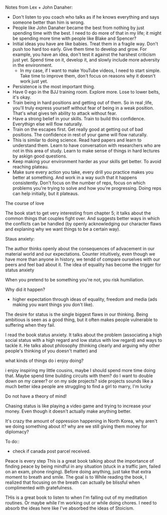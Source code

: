 Notes from Lex + John Danaher: 
- Don't listen to you coach who talks as if he knows everything and says someone better than him is wrong. 
- People like John Danaher became the best from nothing by just spending time with the best. I need to do more of that in my life; it might be spending more time with people like Blake and Spencer?
- Initial ideas you have are like babies. Treat them in a fragile way. Don't push too hard too early. Give them time to develop and grow. For example, you have an idea, don't test it against the harshest criticism just yet. Spend time on it, develop it, and slowly include more adversity in the environment. 
	- In my case, if I want to make YouTube videos, I need to start simple. Take time to improve them, don't focus on reasons why it doesn't work just yet. 
- Persistence is the most important thing. 
- Have 0 ego in the BJJ training room. Explore more. Lose to lower belts, it's okay. 
- Train being in hard positions and getting out of them. So in real ;life, you'll truly express yourself without fear of being in a weak position. That's what gives teh ability to attack without fear. 
- Have a strong belief in your skills. Train to build this confidence. Everythign else will flow naturally. 
- Train on the escapes first. Get really good at getting out of bad positions. The confidence in rest of your game will flow naturally. 
- This is similar to doing science. Read hard papers and learn to understand them. Learn to have conversation with researchers who are not in this area of study. Learn to make sense of things in hard lectures by askign good questions. 
- Keep making your environment harder as your skills get better. To avoid reaching plateau. 
- Make sure every action you take, every drill you practice makes you better at something. And work in a way such that it happens consistently. Don't focus on the number of reps, focus on which problems you're trying to solve and how you're progressing. Doing reps can help initially, but it plateaus. 


The course of love

The book start to get very interesting from chapter 5; it talks about the common things that couples fight over. And suggests better ways in which the conflicts can be handled (by openly acknowledging our character flaws and explaning why we want things to be a certain way).

Staus anxiety:

The author thinks openly about the consequences of advacement in our material world and our expectations. Counter intuitively, even though we have more than anyone in history, we tendd of compare ourselves with our peers and feel bad about it. The idea of equality has become the trigger for status anxiety 

When you pretend to be something you're not, you risk humiliation. 

Why did it happen?
- higher expectation through ideas of equality, freedom and media (ads making you want things you don't like). 

The desire for status is the single biggest flaws in our thinking. Being ambitious is seen as a good thing, but it often makes people vulnerable to suffering when they fail. 

I read the book status anxiety. It talks about the problem (associating a high social status with a high regard and low status with low regard) and ways to tackle it. He talks about philosophy (thinking clearly and arguing why other people's thinking of you doesn't matter) and 

what kinds of things do i enjoy doing?

i enjoy inspiring my little cousins, maybe I should spend more time doing that. Maybe spend time building circuits with them? 
do I want to double down on my career? or on my side projects? side projects sounds like a much better idea
people are struggling to find a girl to marry, I'm lucky

Do not have a theory of mind!

Chasing status is like playing a video game and trying to increase your money. Even though it doesn't actually make anything better.
 

 It's crazy the amount of oppression happening in North Korea, why aren't we doing something about it? why are we still giving them money for diplomacy?


To do::
- check if canada post parcel received.

Peace is every step
This is a great book talking about the importance of finding peace by being mindful in any situation (stuck in a traffic jam, failed on an exam, phone ringing). Before doing anything, just take that extra moment to breath and smile. The goal is to While reading the book, I realized that focusing on the breath can actually be blissful when complimented with gratefulness. 

THis is a great book to listen to when I'm falling out of my meditation routines. Or maybe while I'm working out or while doing chores. I need to absorb the ideas here like I've absorbed the ideas of Stoicism.